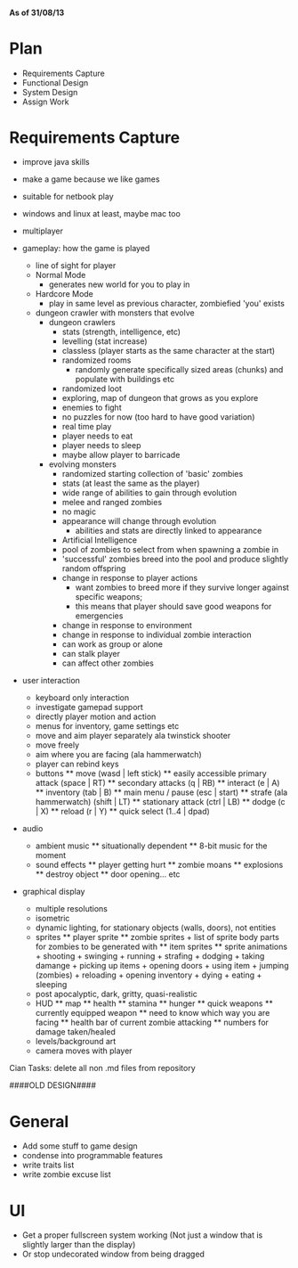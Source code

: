 #### As of 31/08/13 ####

Plan
====

 - Requirements Capture
 - Functional Design
 - System Design
 - Assign Work
 
Requirements Capture
====================

 - improve java skills
 - make a game because we like games

 - suitable for netbook play
 - windows and linux at least, maybe mac too
 - multiplayer

 - gameplay: how the game is played
    * line of sight for player
    * Normal Mode
        + generates new world for you to play in
    * Hardcore Mode
        + play in same level as previous character, zombiefied 'you' exists
    * dungeon crawler with monsters that evolve
        + dungeon crawlers
            + stats (strength, intelligence, etc)
            + levelling (stat increase)
            + classless (player starts as the same character at the start)
            + randomized rooms
                * randomly generate specifically sized areas (chunks) and populate with buildings etc
            + randomized loot
            + exploring, map of dungeon that grows as you explore
            + enemies to fight
            + no puzzles for now (too hard to have good variation)
            + real time play
            + player needs to eat
            + player needs to sleep
            + maybe allow player to barricade
        + evolving monsters
            + randomized starting collection of 'basic' zombies
            + stats (at least the same as the player)
            + wide range of abilities to gain through evolution
            + melee and ranged zombies
            + no magic
            + appearance will change through evolution
                * abilities and stats are directly linked to appearance
            + Artificial Intelligence
            + pool of zombies to select from when spawning a zombie in
            + 'successful' zombies breed into the pool and produce slightly random offspring
            + change in response to player actions
                * want zombies to breed more if they survive longer against specific weapons;
                * this means that player should save good weapons for emergencies
            + change in response to environment
            + change in response to individual zombie interaction
            + can work as group or alone
            + can stalk player
            + can affect other zombies

 - user interaction
    * keyboard only interaction
    * investigate gamepad support
    * directly player motion and action
    * menus for inventory, game settings etc
    * move and aim player separately ala twinstick shooter
    * move freely
    * aim where you are facing (ala hammerwatch)
    * player can rebind keys
    * buttons
      ** move (wasd | left stick)
      ** easily accessible primary attack (space | RT)
      ** secondary attacks (q | RB)
      ** interact (e | A)
      ** inventory (tab | B)
      ** main menu / pause (esc | start)
      ** strafe (ala hammerwatch) (shift | LT)
      ** stationary attack (ctrl | LB)
      ** dodge (c | X)
      ** reload (r | Y)
      ** quick select (1..4 | dpad)
      
 - audio
    * ambient music
      ** situationally dependent
      ** 8-bit music for the moment
    * sound effects
      ** player getting hurt
      ** zombie moans
      ** explosions
      ** destroy object
      ** door opening... etc
    
 - graphical display
    * multiple resolutions
    * isometric
    * dynamic lighting, for stationary objects (walls, doors), not entities
    * sprites
        ** player sprite
        ** zombie sprites
            + list of sprite body parts for zombies to be generated with
        ** item sprites
        ** sprite animations
            + shooting
            + swinging
            + running
            + strafing
            + dodging
            + taking damange
            + picking up items
            + opening doors
            + using item
            + jumping (zombies)
            + reloading 
            + opening inventory
            + dying
            + eating
            + sleeping
    * post apocalyptic, dark, gritty, quasi-realistic
    * HUD
      ** map
      ** health
      ** stamina
      ** hunger
      ** quick weapons
      ** currently equipped weapon
      ** need to know which way you are facing
      ** health bar of current zombie attacking
      ** numbers for damage taken/healed
    * levels/background art
    * camera moves with player




Cian Tasks:
  delete all non .md files from repository

####OLD DESIGN####

General
=======

- Add some stuff to game design
- condense into programmable features
- write traits list
- write zombie excuse list


UI
==

- Get a proper fullscreen system working (Not just a window that is slightly larger than the display)
- Or stop undecorated window from being dragged

